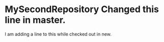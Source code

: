 # MySecondRepository Changed this line in master.
I am adding a line to this while checked out in new.
